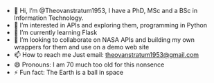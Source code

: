 - 👋 Hi, I’m @Theovanstratum1953, I have a PhD, MSc and a BSc in Information Technology.
- 👀 I’m interested in APIs and exploring them, programming in Python
- 🌱 I’m currently learning Flask
- 💞️ I’m looking to collaborate on NASA APIs and building my own wrappers for them and use on a demo web site
- 📫 How to reach me Just email: theovanstratum1953@gmail.com
- 😄 Pronouns: I am 70 much too old for this nonsence
- ⚡ Fun fact: The Earth is a ball in space

<!---
Theovanstratum1953/Theovanstratum1953 is a ✨ special ✨ repository because its `README.md` (this file) appears on your GitHub profile.
You can click the Preview link to take a look at your changes.
--->
